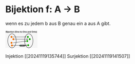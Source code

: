 # Bijektion f: A → B
wenn es zu jedem b aus B genau ein a aus A gibt.

![biject.png](./biject.png)

Injektion [[20241119135744]]
Surjektion [[20241119141507]]
